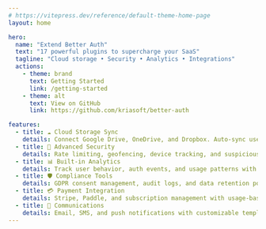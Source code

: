 ```yaml
---
# https://vitepress.dev/reference/default-theme-home-page
layout: home

hero:
  name: "Extend Better Auth"
  text: "17 powerful plugins to supercharge your SaaS"
  tagline: "Cloud storage • Security • Analytics • Integrations"
  actions:
    - theme: brand
      text: Getting Started
      link: /getting-started
    - theme: alt
      text: View on GitHub
      link: https://github.com/kriasoft/better-auth

features:
  - title: ☁️ Cloud Storage Sync
    details: Connect Google Drive, OneDrive, and Dropbox. Auto-sync user files with your app seamlessly.
  - title: 🔐 Advanced Security
    details: Rate limiting, geofencing, device tracking, and suspicious activity detection out of the box.
  - title: 📊 Built-in Analytics
    details: Track user behavior, auth events, and usage patterns with privacy-first analytics.
  - title: 🛡️ Compliance Tools
    details: GDPR consent management, audit logs, and data retention policies built-in.
  - title: 💳 Payment Integration
    details: Stripe, Paddle, and subscription management with usage-based billing support.
  - title: 📨 Communications
    details: Email, SMS, and push notifications with customizable templates and delivery tracking.
---
```

